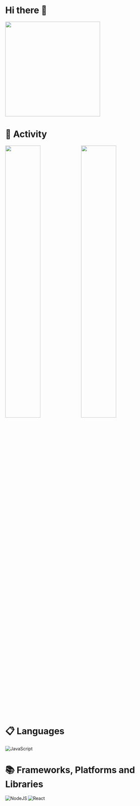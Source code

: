 # Hi there 👋

<img height="300px" src="https://images.pexels.com/photos/3214110/pexels-photo-3214110.jpeg?auto=compress&cs=tinysrgb&w=1260&h=750&dpr=2"/>

# 💼 Activity
<img align="left" width="47%" src="https://github-readme-stats.vercel.app/api?username=alliumiu&show_icons=true&theme=tokyonight" />
<img align="left" width= "47%" src="https://streak-stats.demolab.com?user=alliumiu&theme=tokyonight&hide_border=false" />

# 📋 Languages
<img alt="JavaScript" src="https://img.shields.io/badge/javascript-%23323330.svg?style=for-the-badge&logo=javascript&logoColor=%23F7DF1E" />

# 📚 Frameworks, Platforms and Libraries
<img alt="NodeJS" align="left" src="https://img.shields.io/badge/node.js-6DA55F?style=for-the-badge&logo=node.js&logoColor=white"/>
<img alt="React" align="left" src="https://img.shields.io/badge/react-%2320232a.svg?style=for-the-badge&logo=react&logoColor=%2361DAFB" />
